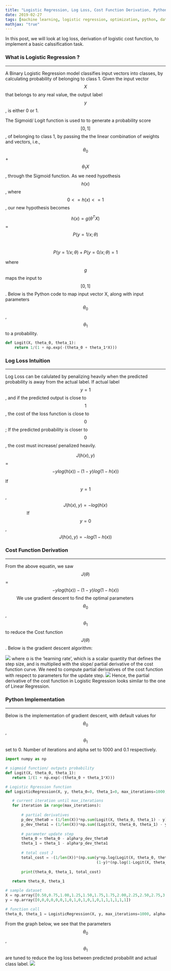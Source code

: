 ```yaml
---
title: "Logistic Regression, Log Loss, Cost Function Derivation, Python Implementation"
date: 2019-02-27
tags: [machine learning, logistic regression, optimization, python, data science, classification, log loss]
mathjax: "true"
---
```

In this post, we will look at log loss, derivation of logistic cost function, to implement a basic calssification task.

### What is Logistic Regression ?
---
A Binary Logistic Regression model classifies input vectors into classes, by calculating probability of belonging to class 1. Given the input vector $$X$$ that belongs to any real value, the output label $$y$$, is either 0 or 1. 

The Sigmoid/ Logit function is used to to generate a probability score $$[0,1]$$, of belonging to class 1, by passing the  the linear combination of weights and vectors, i.e., $${\theta}_0$$ + $${\theta}_1X$$, through the Sigmoid function. As we need hypothesis $$h(x)$$, where $$0<=h(x)<=1$$ , our new hypothesis becomes 

$$h(x) = g({\theta}^TX)$$ = $$P(y=1/x;{\theta})$$&nbsp;&nbsp;&nbsp;&nbsp;&nbsp;&nbsp;&nbsp;&nbsp;

$$P(y=1/x;{\theta}) + P(y=0/x;{\theta}) = 1$$

where $$g$$ maps the input to $$[0,1]$$. Below is the Python code to map input vector X, along with input parameters $${\theta}_0$$, $${\theta}_1$$ to a probability.

```python
def Logit(X, theta_0, theta_1):
    return 1/(1 + np.exp(-(theta_0 + theta_1*X)))
```
### Log Loss Intuition
---
Log Loss can be calulated by penalizing heavily when the predicted probability is away from the actual label. If actual label $$y = 1$$, and if the predicted output is close to $$1$$, the cost of the loss function is close to $$0$$; If the predicted probability is closer to $$0$$, the cost must increase/ penalized heavily. 

$$J(h(x),y)$$ =  $$-ylog(h(x))-(1-y)log(1-h(x))$$

If $$y=1$$, $$J(h(x),y) = -log(h(x)$$&nbsp;&nbsp;&nbsp;&nbsp;&nbsp;&nbsp;&nbsp;&nbsp;&nbsp;&nbsp;&nbsp;&nbsp;&nbsp;&nbsp;&nbsp;&nbsp;
If $$y=0$$, $$J(h(x),y) = -log(1-h(x))$$



### Cost Function Derivation
---
From the above equatin, we saw $$J({\theta})$$ =  $$-ylog(h(x))-(1-y)log(1-h(x))$$ &nbsp;&nbsp;&nbsp;&nbsp;&nbsp;&nbsp;&nbsp;&nbsp;
We use gradient descent to find the optimal parameters $${\theta}_0$$, $${\theta}_1$$ to reduce the Cost function $$J({\theta})$$. Below is the gradient descent algorithm:
 
<img src="{{site.url}}{{site.baseurl}}/images/post2/img2.jpeg">
where α is the ‘learning rate’, which is a scalar quantity that defines the step size, and is multiplied with the slope/ partial derivative of the cost function curve. We need to compute partial derivatives of the cost function with respect to parameters for the update step.
 
<img src="{{site.url}}{{site.baseurl}}/images/post2/img1.jpeg">
Hence, the partial derivative of the cost function in Logistic Regression looks similar to the one of Linear Regression. 
 


### Python Implementation
---
 Below is the implementation of gradient descent, with default values for $${\theta}_0$$, $${\theta}_1$$ set to 0. Number of iterations and alpha set to 1000 and 0.1 respectively.
 ```python 
 import numpy as np

# sigmoid function/ outputs probability 
def Logit(X, theta_0, theta_1):
    return 1/(1 + np.exp(-(theta_0 + theta_1*X)))

# Logistic Rgression function
def LogisticRegression(X, y, theta_0=0, theta_1=0, max_iterations=1000, alpha=0.01):

    # current iteration until max_iterations
    for iteration in range(max_iterations):
        
        # partial derivatives
        p_dev_theta0 = (1/len(X))*np.sum(Logit(X, theta_0, theta_1) - y)
        p_dev_theta1 = (1/len(X))*np.sum((Logit(X, theta_0, theta_1) - y)*X)
        
        # parameter update step
        theta_0 = theta_0 - alpha*p_dev_theta0
        theta_1 = theta_1 - alpha*p_dev_theta1
        
        # total cost J
        total_cost = -(1/len(X))*(np.sum(y*np.log(Logit(X, theta_0, theta_1)) + 
                                         (1-y)*(np.log(1-Logit(X, theta_0, theta_1)))))
        
        print(theta_0, theta_1, total_cost)
        
    return theta_0, theta_1

# sample dataset
X = np.array([0.50,0.75,1.00,1.25,1.50,1.75,1.75,2.00,2.25,2.50,2.75,3.00,3.25,3.50,4.00,4.25,4.50,4.75,5.00,5.50])
y = np.array([0,0,0,0,0,0,1,0,1,0,1,0,1,0,1,1,1,1,1,1])

# function call
theta_0, theta_1 = LogisticRegression(X, y, max_iterations=1000, alpha=0.1)
```

From the graph below, we see that the parameters $${\theta}_0$$, $${\theta}_1$$ are tuned to reduce the log loss between predicted probabilit and actual class label. 
 <img src="{{site.url}}{{site.baseurl}}/images/post2/img3.jpeg">